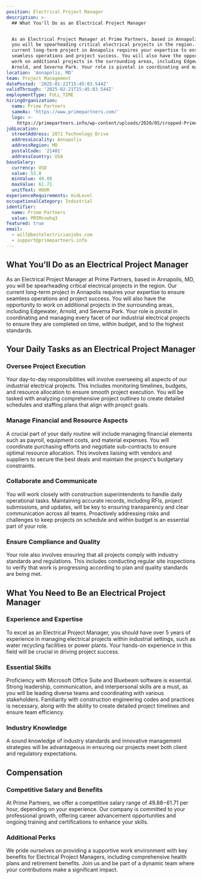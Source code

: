 ```yaml
---
position: Electrical Project Manager
description: >-
  ## What You'll Do as an Electrical Project Manager


  As an Electrical Project Manager at Prime Partners, based in Annapolis, MD,
  you will be spearheading critical electrical projects in the region. Our
  current long-term project in Annapolis requires your expertise to ensure
  seamless operations and project success. You will also have the opportunity to
  work on additional projects in the surrounding areas, including Edgewater,
  Arnold, and Severna Park. Your role is pivotal in coordinating and manag...
location: 'Annapolis, MD'
team: Project Management
datePosted: '2025-01-22T15:45:03.544Z'
validThrough: '2025-02-21T15:45:03.544Z'
employmentType: FULL_TIME
hiringOrganization:
  name: Prime Partners
  sameAs: 'https://www.primepartners.com/'
  logo: >-
    https://primepartners.info/wp-content/uploads/2020/05/cropped-Prime-Partners-Logo-NO-BG-1.png
jobLocation:
  streetAddress: 2871 Technology Drive
  addressLocality: Annapolis
  addressRegion: MD
  postalCode: '21401'
  addressCountry: USA
baseSalary:
  currency: USD
  value: 55.8
  minValue: 49.88
  maxValue: 61.71
  unitText: HOUR
experienceRequirements: midLevel
occupationalCategory: Industrial
identifier:
  name: Prime Partners
  value: PRIMcvwhq3
featured: true
email:
  - will@bestelectricianjobs.com
  - support@primepartners.info
---
```




## What You'll Do as an Electrical Project Manager

As an Electrical Project Manager at Prime Partners, based in Annapolis, MD, you will be spearheading critical electrical projects in the region. Our current long-term project in Annapolis requires your expertise to ensure seamless operations and project success. You will also have the opportunity to work on additional projects in the surrounding areas, including Edgewater, Arnold, and Severna Park. Your role is pivotal in coordinating and managing every facet of our industrial electrical projects to ensure they are completed on time, within budget, and to the highest standards.

## Your Daily Tasks as an Electrical Project Manager

### Oversee Project Execution

Your day-to-day responsibilities will involve overseeing all aspects of our industrial electrical projects. This includes monitoring timelines, budgets, and resource allocation to ensure smooth project execution. You will be tasked with analyzing comprehensive project outlines to create detailed schedules and staffing plans that align with project goals.

### Manage Financial and Resource Aspects

A crucial part of your daily routine will include managing financial elements such as payroll, equipment costs, and material expenses. You will coordinate purchasing efforts and negotiate sub-contracts to ensure optimal resource allocation. This involves liaising with vendors and suppliers to secure the best deals and maintain the project's budgetary constraints.

### Collaborate and Communicate

You will work closely with construction superintendents to handle daily operational tasks. Maintaining accurate records, including RFIs, project submissions, and updates, will be key to ensuring transparency and clear communication across all teams. Proactively addressing risks and challenges to keep projects on schedule and within budget is an essential part of your role.

### Ensure Compliance and Quality

Your role also involves ensuring that all projects comply with industry standards and regulations. This includes conducting regular site inspections to verify that work is progressing according to plan and quality standards are being met.

## What You Need to Be an Electrical Project Manager

### Experience and Expertise

To excel as an Electrical Project Manager, you should have over 5 years of experience in managing electrical projects within industrial settings, such as water recycling facilities or power plants. Your hands-on experience in this field will be crucial in driving project success.

### Essential Skills

Proficiency with Microsoft Office Suite and Bluebeam software is essential. Strong leadership, communication, and interpersonal skills are a must, as you will be leading diverse teams and coordinating with various stakeholders. Familiarity with construction engineering codes and practices is necessary, along with the ability to create detailed project timelines and ensure team efficiency.

### Industry Knowledge

A sound knowledge of industry standards and innovative management strategies will be advantageous in ensuring our projects meet both client and regulatory expectations.

## Compensation

### Competitive Salary and Benefits

At Prime Partners, we offer a competitive salary range of $49.88-$61.71 per hour, depending on your experience. Our company is committed to your professional growth, offering career advancement opportunities and ongoing training and certifications to enhance your skills.

### Additional Perks

We pride ourselves on providing a supportive work environment with key benefits for Electrical Project Managers, including comprehensive health plans and retirement benefits. Join us and be part of a dynamic team where your contributions make a significant impact.